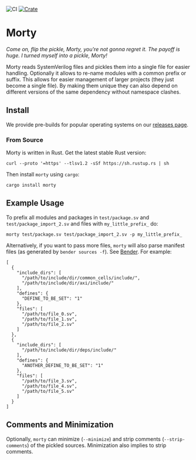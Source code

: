 ![CI](https://github.com/zarubaf/morty/workflows/CI/badge.svg?branch=master)
[![Crate](https://img.shields.io/crates/v/morty.svg)](https://crates.io/crates/morty)
# Morty

_Come on, flip the pickle, Morty, you're not gonna regret it. The payoff is huge. I turned myself into a pickle, Morty!_

Morty reads SystemVerilog files and pickles them into a single file for easier handling. Optionally it allows to re-name modules with a common prefix or suffix. This allows for easier management of larger projects (they just become a single file). By making them unique they can also depend on different versions of the same dependency without namespace clashes.

## Install

We provide pre-builds for popular operating systems on our [releases page](https://github.com/zarubaf/morty/releases).

### From Source

Morty is written in Rust. Get the latest stable Rust version:
```
curl --proto '=https' --tlsv1.2 -sSf https://sh.rustup.rs | sh
```
Then install `morty` using `cargo`:
```
cargo install morty
```

## Example Usage

To prefix all modules and packages in `test/package.sv` and `test/package_import_2.sv` and files with `my_little_prefix_` do:
```
morty test/package.sv test/package_import_2.sv -p my_little_prefix_
```

Alternatively, if you want to pass more files, `morty` will also parse manifest files (as generated by `bender sources -f`). See [Bender](https://github.com/fabianschuiki/bender). For example:

```
[
  {
    "include_dirs": [
      "/path/to/include/dir/common_cells/include/",
      "/path/to/include/dir/axi/include/"
    ],
    "defines": {
      "DEFINE_TO_BE_SET": "1"
    },
    "files": [
      "/path/to/file_0.sv",
      "/path/to/file_1.sv",
      "/path/to/file_2.sv"
    ]
  },
  {
    "include_dirs": [
      "/path/to/include/dir/deps/include/"
    ],
    "defines": {
      "ANOTHER_DEFINE_TO_BE_SET": "1"
    },
    "files": [
      "/path/to/file_3.sv",
      "/path/to/file_4.sv",
      "/path/to/file_5.sv"
    ]
  }
]
```

## Comments and Minimization

Optionally, `morty` can minimize (`--minimize`) and strip comments (`--strip-comments`) of the pickled sources. Minimization also implies to strip comments.

